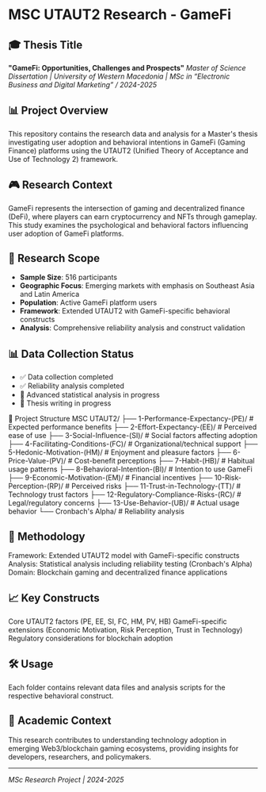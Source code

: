 # MSC UTAUT2 Research - GameFi

## 🎓 Thesis Title
**"GameFi: Opportunities, Challenges and Prospects"** 
*Master of Science Dissertation | University of Western Macedonia | MSc in “Electronic Business and Digital Marketing” / 2024-2025*

## 📊 Project Overview
This repository contains the research data and analysis for a Master's thesis investigating user adoption and behavioral intentions in GameFi (Gaming Finance) platforms using the UTAUT2 (Unified Theory of Acceptance and Use of Technology 2) framework.

## 🎮 Research Context
GameFi represents the intersection of gaming and decentralized finance (DeFi), where players can earn cryptocurrency and NFTs through gameplay. This study examines the psychological and behavioral factors influencing user adoption of GameFi platforms.

## 🔬 Research Scope
- **Sample Size**: 516 participants
- **Geographic Focus**: Emerging markets with emphasis on Southeast Asia and Latin America  
- **Population**: Active GameFi platform users
- **Framework**: Extended UTAUT2 with GameFi-specific behavioral constructs
- **Analysis**: Comprehensive reliability analysis and construct validation

## 📊 Data Collection Status
- ✅ Data collection completed
- ✅ Reliability analysis completed  
- 🔄 Advanced statistical analysis in progress
- 📝 Thesis writing in progress

📁 Project Structure
MSC UTAUT2/
├── 1-Performance-Expectancy-(PE)/     # Expected performance benefits
├── 2-Effort-Expectancy-(EE)/          # Perceived ease of use
├── 3-Social-Influence-(SI)/           # Social factors affecting adoption
├── 4-Facilitating-Conditions-(FC)/    # Organizational/technical support
├── 5-Hedonic-Motivation-(HM)/         # Enjoyment and pleasure factors
├── 6-Price-Value-(PV)/                # Cost-benefit perceptions
├── 7-Habit-(HB)/                      # Habitual usage patterns
├── 8-Behavioral-Intention-(BI)/       # Intention to use GameFi
├── 9-Economic-Motivation-(EM)/        # Financial incentives
├── 10-Risk-Perception-(RP)/           # Perceived risks
├── 11-Trust-in-Technology-(TT)/       # Technology trust factors
├── 12-Regulatory-Compliance-Risks-(RC)/ # Legal/regulatory concerns
├── 13-Use-Behavior-(UB)/              # Actual usage behavior
└── Cronbach's Alpha/                  # Reliability analysis

## 🔬 Methodology
Framework: Extended UTAUT2 model with GameFi-specific constructs
Analysis: Statistical analysis including reliability testing (Cronbach's Alpha)
Domain: Blockchain gaming and decentralized finance applications

## 📈 Key Constructs
Core UTAUT2 factors (PE, EE, SI, FC, HM, PV, HB)
GameFi-specific extensions (Economic Motivation, Risk Perception, Trust in Technology)
Regulatory considerations for blockchain adoption

## 🛠️ Usage
Each folder contains relevant data files and analysis scripts for the respective behavioral construct.

## 📄 Academic Context
This research contributes to understanding technology adoption in emerging Web3/blockchain gaming ecosystems, providing insights for developers, researchers, and policymakers.

---
*MSc Research Project | 2024-2025*
